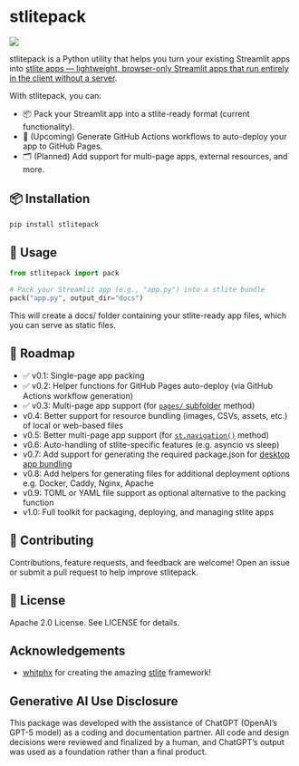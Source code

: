 # stlitepack

[<img src="https://img.shields.io/pypi/v/stlitepack?label=pypi%20package">](https://pypi.org/project/stlitepack/)

stlitepack is a Python utility that helps you turn your existing Streamlit apps into [stlite apps — lightweight, browser-only Streamlit apps that run entirely in the client without a server](https://github.com/whitphx/stlite).

With stlitepack, you can:

- 📦 Pack your Streamlit app into a stlite-ready format (current functionality).
- 🚀 (Upcoming) Generate GitHub Actions workflows to auto-deploy your app to GitHub Pages.
- 🗂️ (Planned) Add support for multi-page apps, external resources, and more.

## 📦 Installation

```bash
pip install stlitepack
```

## 🚀 Usage

```python
from stlitepack import pack

# Pack your Streamlit app (e.g., "app.py") into a stlite bundle
pack("app.py", output_dir="docs")
```

This will create a docs/ folder containing your stlite-ready app files, which you can serve as static files.

## 🔮 Roadmap

- ✅ v0.1: Single-page app packing
- ✅ v0.2: Helper functions for GitHub Pages auto-deploy (via GitHub Actions workflow generation)
- ✅ v0.3: Multi-page app support (for [`pages/` subfolder](https://webapps.hsma.co.uk/multipage.html#method-2-pages-subfolder) method)
- v0.4: Better support for resource bundling (images, CSVs, assets, etc.) of local or web-based files
- v0.5: Better multi-page app support (for [`st.navigation()`](https://webapps.hsma.co.uk/multipage.html#method-1-st.page-and-st.navigation) method)
- v0.6: Auto-handling of stlite-specific features (e.g. asyncio vs sleep)
- v0.7: Add support for generating the required package.json for [desktop app bundling](https://github.com/whitphx/stlite/tree/main/packages/desktop)
- v0.8: Add helpers for generating files for additional deployment options e.g. Docker, Caddy, Nginx, Apache
- v0.9: TOML or YAML file support as optional alternative to the packing function
- v1.0: Full toolkit for packaging, deploying, and managing stlite apps

## 🤝 Contributing
Contributions, feature requests, and feedback are welcome!
Open an issue or submit a pull request to help improve stlitepack.

## 📜 License
Apache 2.0 License. See LICENSE for details.

## Acknowledgements

- [whitphx](https://github.com/whitphx) for creating the amazing [stlite](https://github.com/whitphx/stlite) framework!

## Generative AI Use Disclosure

This package was developed with the assistance of ChatGPT (OpenAI’s GPT-5 model) as a coding and documentation partner.
All code and design decisions were reviewed and finalized by a human, and ChatGPT’s output was used as a foundation rather than a final product.
